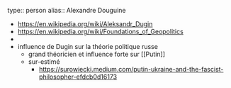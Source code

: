 type:: person
alias:: Alexandre Douguine

- https://en.wikipedia.org/wiki/Aleksandr_Dugin
- https://en.wikipedia.org/wiki/Foundations_of_Geopolitics
-
- influence de Dugin sur la théorie politique russe
	- grand théoricien et influence forte sur [[Putin]]
	- sur-estimé
		- https://surowiecki.medium.com/putin-ukraine-and-the-fascist-philosopher-efdcb0d16173